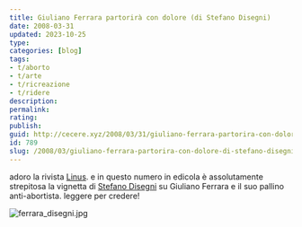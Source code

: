 ```yaml
---
title: Giuliano Ferrara partorirà con dolore (di Stefano Disegni)
date: 2008-03-31
updated: 2023-10-25
type: 
categories: [blog]
tags:
- t/aborto
- t/arte
- t/ricreazione
- t/ridere
description: 
permalink: 
rating: 
publish: 
guid: http://cecere.xyz/2008/03/31/giuliano-ferrara-partorira-con-dolore-di-stefano-disegni/
id: 789
slug: /2008/03/giuliano-ferrara-partorira-con-dolore-di-stefano-disegni/
---
```


adoro la rivista [Linus](http://www.linus.net). e in questo numero in edicola è assolutamente strepitosa la vignetta di [Stefano Disegni](http://www.stefanodisegni.it/) su Giuliano Ferrara e il suo pallino anti-abortista. leggere per credere!

![ferrara_disegni.jpg](http://cecere.xyz/wp-content/uploads/sites/3/2008/03/ferrara_disegni.jpg)